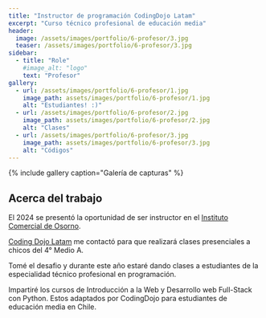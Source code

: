 ```yaml
---
title: "Instructor de programación CodingDojo Latam"
excerpt: "Curso técnico profesional de educación media"
header:
  image: /assets/images/portfolio/6-profesor/3.jpg
  teaser: /assets/images/portfolio/6-profesor/3.jpg
sidebar:
  - title: "Role"    
    #image_alt: "logo"
    text: "Profesor"
gallery:
  - url: /assets/images/portfolio/6-profesor/1.jpg
    image_path: assets/images/portfolio/6-profesor/1.jpg
    alt: "Estudiantes! :)"
  - url: /assets/images/portfolio/6-profesor/2.jpg
    image_path: assets/images/portfolio/6-profesor/2.jpg
    alt: "Clases"
  - url: /assets/images/portfolio/6-profesor/3.jpg
    image_path: assets/images/portfolio/6-profesor/3.jpg
    alt: "Códigos"
---
```


{% include gallery caption="Galería de capturas" %}

## Acerca del trabajo

El 2024 se presentó la oportunidad de ser instructor en el [Instituto Comercial de Osorno](https://www.institutocomercialosorno.cl/).

[Coding Dojo Latam](https://www.codingdojo.la/) me contactó para que realizará clases presenciales a chicos del 4° Medio A.

Tomé el desafio y durante este año estaré dando clases a estudiantes de la especialidad técnico profesional en programación.

Impartiré los cursos de Introducción a la Web y Desarrollo web Full-Stack con Python. Estos adaptados por CodingDojo para estudiantes de educación media en Chile.
